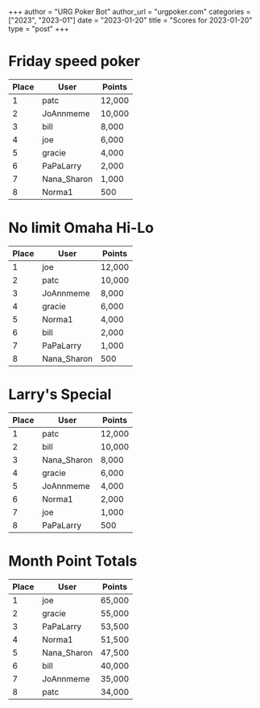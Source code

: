 +++
author = "URG Poker Bot"
author_url = "urgpoker.com"
categories = ["2023", "2023-01"]
date = "2023-01-20"
title = "Scores for 2023-01-20"
type = "post"
+++
# Friday speed poker

| Place | User | Points |
|-------|------|--------|
| 1 | patc | 12,000 |
| 2 | JoAnnmeme | 10,000 |
| 3 | bill | 8,000 |
| 4 | joe | 6,000 |
| 5 | gracie | 4,000 |
| 6 | PaPaLarry | 2,000 |
| 7 | Nana_Sharon | 1,000 |
| 8 | Norma1 | 500 |

# No limit Omaha Hi-Lo

| Place | User | Points |
|-------|------|--------|
| 1 | joe | 12,000 |
| 2 | patc | 10,000 |
| 3 | JoAnnmeme | 8,000 |
| 4 | gracie | 6,000 |
| 5 | Norma1 | 4,000 |
| 6 | bill | 2,000 |
| 7 | PaPaLarry | 1,000 |
| 8 | Nana_Sharon | 500 |

# Larry's Special

| Place | User | Points |
|-------|------|--------|
| 1 | patc | 12,000 |
| 2 | bill | 10,000 |
| 3 | Nana_Sharon | 8,000 |
| 4 | gracie | 6,000 |
| 5 | JoAnnmeme | 4,000 |
| 6 | Norma1 | 2,000 |
| 7 | joe | 1,000 |
| 8 | PaPaLarry | 500 |

# Month Point Totals

| Place | User | Points |
|-------|------|--------|
| 1 | joe | 65,000 |
| 2 | gracie | 55,000 |
| 3 | PaPaLarry | 53,500 |
| 4 | Norma1 | 51,500 |
| 5 | Nana_Sharon | 47,500 |
| 6 | bill | 40,000 |
| 7 | JoAnnmeme | 35,000 |
| 8 | patc | 34,000 |
